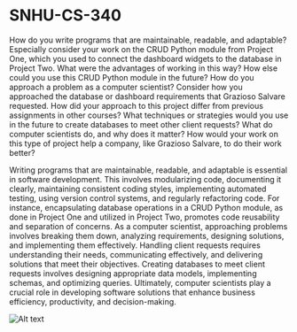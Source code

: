 # SNHU-CS-340

How do you write programs that are maintainable, readable, and adaptable? Especially consider your work on the CRUD Python module from Project One, which you used to connect the dashboard widgets to the database in Project Two. What were the advantages of working in this way? How else could you use this CRUD Python module in the future?
How do you approach a problem as a computer scientist? Consider how you approached the database or dashboard requirements that Grazioso Salvare requested. How did your approach to this project differ from previous assignments in other courses? What techniques or strategies would you use in the future to create databases to meet other client requests?
What do computer scientists do, and why does it matter? How would your work on this type of project help a company, like Grazioso Salvare, to do their work better?


Writing programs that are maintainable, readable, and adaptable is essential in software development. This involves modularizing code, documenting it clearly, maintaining consistent coding styles, implementing automated testing, using version control systems, and regularly refactoring code. For instance, encapsulating database operations in a CRUD Python module, as done in Project One and utilized in Project Two, promotes code reusability and separation of concerns. As a computer scientist, approaching problems involves breaking them down, analyzing requirements, designing solutions, and implementing them effectively. Handling client requests requires understanding their needs, communicating effectively, and delivering solutions that meet their objectives. Creating databases to meet client requests involves designing appropriate data models, implementing schemas, and optimizing queries. Ultimately, computer scientists play a crucial role in developing software solutions that enhance business efficiency, productivity, and decision-making.

![Alt text](relative/path/to/image.png)
